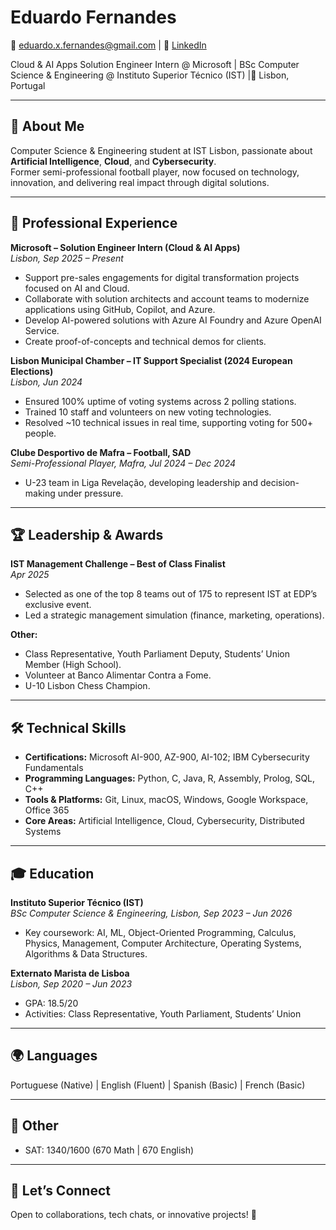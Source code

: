 # Eduardo Fernandes

📧 eduardo.x.fernandes@gmail.com | 🔗 [LinkedIn](https://www.linkedin.com/in/eduardo-x-fernandes)

Cloud & AI Apps Solution Engineer Intern @ Microsoft | BSc Computer Science & Engineering @ Instituto Superior Técnico (IST) |📍 Lisbon, Portugal 

---


## 👋 About Me

Computer Science & Engineering student at IST Lisbon, passionate about **Artificial Intelligence**, **Cloud**, and **Cybersecurity**.  
Former semi-professional football player, now focused on technology, innovation, and delivering real impact through digital solutions.

---

## 💼 Professional Experience

**Microsoft – Solution Engineer Intern (Cloud & AI Apps)**  
*Lisbon, Sep 2025 – Present*  
- Support pre-sales engagements for digital transformation projects focused on AI and Cloud.
- Collaborate with solution architects and account teams to modernize applications using GitHub, Copilot, and Azure.
- Develop AI-powered solutions with Azure AI Foundry and Azure OpenAI Service.
- Create proof-of-concepts and technical demos for clients.

**Lisbon Municipal Chamber – IT Support Specialist (2024 European Elections)**  
*Lisbon, Jun 2024*  
- Ensured 100% uptime of voting systems across 2 polling stations.
- Trained 10 staff and volunteers on new voting technologies.
- Resolved ~10 technical issues in real time, supporting voting for 500+ people.

**Clube Desportivo de Mafra – Football, SAD**  
*Semi-Professional Player, Mafra, Jul 2024 – Dec 2024*  
- U-23 team in Liga Revelação, developing leadership and decision-making under pressure.

---

## 🏆 Leadership & Awards

**IST Management Challenge – Best of Class Finalist**  
*Apr 2025*  
- Selected as one of the top 8 teams out of 175 to represent IST at EDP’s exclusive event.
- Led a strategic management simulation (finance, marketing, operations).

**Other:**  
- Class Representative, Youth Parliament Deputy, Students’ Union Member (High School).
- Volunteer at Banco Alimentar Contra a Fome.
- U-10 Lisbon Chess Champion.

---

## 🛠️ Technical Skills

- **Certifications:** Microsoft AI-900, AZ-900, AI-102; IBM Cybersecurity Fundamentals
- **Programming Languages:** Python, C, Java, R, Assembly, Prolog, SQL, C++
- **Tools & Platforms:** Git, Linux, macOS, Windows, Google Workspace, Office 365
- **Core Areas:** Artificial Intelligence, Cloud, Cybersecurity, Distributed Systems

---

## 🎓 Education

**Instituto Superior Técnico (IST)**  
*BSc Computer Science & Engineering, Lisbon, Sep 2023 – Jun 2026*  
- Key coursework: AI, ML, Object-Oriented Programming, Calculus, Physics, Management, Computer Architecture, Operating Systems, Algorithms & Data Structures.

**Externato Marista de Lisboa**  
*Lisbon, Sep 2020 – Jun 2023*  
- GPA: 18.5/20
- Activities: Class Representative, Youth Parliament, Students’ Union

---

## 🌍 Languages

Portuguese (Native) | English (Fluent) | Spanish (Basic) | French (Basic)

---

## 📜 Other

- SAT: 1340/1600 (670 Math | 670 English)

---

## 🤝 Let’s Connect

Open to collaborations, tech chats, or innovative projects! 🚀



